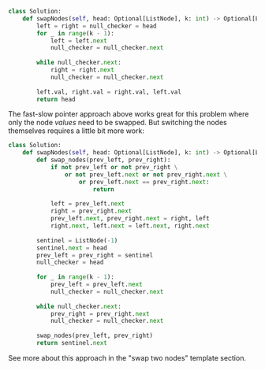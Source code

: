 ```python
class Solution:
    def swapNodes(self, head: Optional[ListNode], k: int) -> Optional[ListNode]:
        left = right = null_checker = head
        for _ in range(k - 1):
            left = left.next
            null_checker = null_checker.next
        
        while null_checker.next:
            right = right.next
            null_checker = null_checker.next
            
        left.val, right.val = right.val, left.val
        return head
```

The fast-slow pointer approach above works great for this problem where only the node *values* need to be swapped. But switching the nodes themselves requires a little bit more work:

```python
class Solution:
    def swapNodes(self, head: Optional[ListNode], k: int) -> Optional[ListNode]:
        def swap_nodes(prev_left, prev_right):
            if not prev_left or not prev_right \
                or not prev_left.next or not prev_right.next \
                    or prev_left.next == prev_right.next:
                        return
                    
            left = prev_left.next
            right = prev_right.next
            prev_left.next, prev_right.next = right, left
            right.next, left.next = left.next, right.next
            
        sentinel = ListNode(-1)
        sentinel.next = head
        prev_left = prev_right = sentinel
        null_checker = head
        
        for _ in range(k - 1):
            prev_left = prev_left.next
            null_checker = null_checker.next
            
        while null_checker.next:
            prev_right = prev_right.next
            null_checker = null_checker.next
        
        swap_nodes(prev_left, prev_right)
        return sentinel.next
```

See more about this approach in the "swap two nodes" template section.